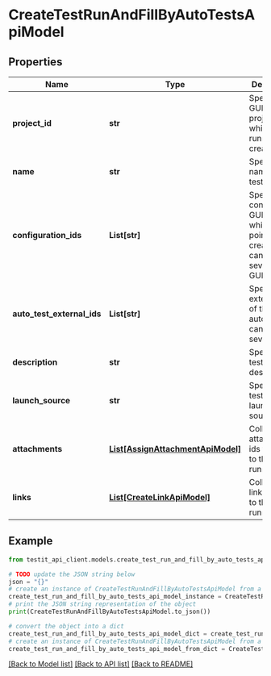 # CreateTestRunAndFillByAutoTestsApiModel


## Properties

Name | Type | Description | Notes
------------ | ------------- | ------------- | -------------
**project_id** | **str** | Specifies the GUID of the project, in which a test run will be created. | 
**name** | **str** | Specifies the name of the test run. | [optional] 
**configuration_ids** | **List[str]** | Specifies the configuration GUIDs, from which test points are created. You can specify several GUIDs. | 
**auto_test_external_ids** | **List[str]** | Specifies the external ID of the autotest. You can specify several IDs. | 
**description** | **str** | Specifies the test run description. | [optional] 
**launch_source** | **str** | Specifies the test run launch source. | [optional] 
**attachments** | [**List[AssignAttachmentApiModel]**](AssignAttachmentApiModel.md) | Collection of attachment ids to relate to the test run | [optional] 
**links** | [**List[CreateLinkApiModel]**](CreateLinkApiModel.md) | Collection of links to relate to the test run | [optional] 

## Example

```python
from testit_api_client.models.create_test_run_and_fill_by_auto_tests_api_model import CreateTestRunAndFillByAutoTestsApiModel

# TODO update the JSON string below
json = "{}"
# create an instance of CreateTestRunAndFillByAutoTestsApiModel from a JSON string
create_test_run_and_fill_by_auto_tests_api_model_instance = CreateTestRunAndFillByAutoTestsApiModel.from_json(json)
# print the JSON string representation of the object
print(CreateTestRunAndFillByAutoTestsApiModel.to_json())

# convert the object into a dict
create_test_run_and_fill_by_auto_tests_api_model_dict = create_test_run_and_fill_by_auto_tests_api_model_instance.to_dict()
# create an instance of CreateTestRunAndFillByAutoTestsApiModel from a dict
create_test_run_and_fill_by_auto_tests_api_model_from_dict = CreateTestRunAndFillByAutoTestsApiModel.from_dict(create_test_run_and_fill_by_auto_tests_api_model_dict)
```
[[Back to Model list]](../README.md#documentation-for-models) [[Back to API list]](../README.md#documentation-for-api-endpoints) [[Back to README]](../README.md)


